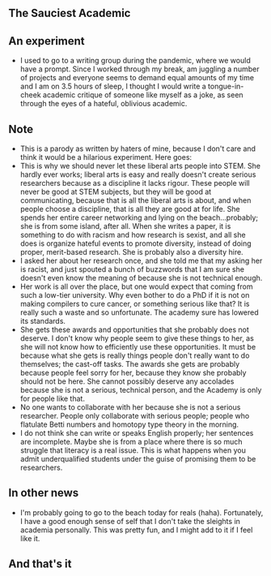 ## The Sauciest Academic

## An experiment
- I used to go to a writing group during the pandemic, where we would have a prompt. Since I worked through my break,
am juggling a number of projects and everyone seems to demand equal amounts of my time and I am on 3.5 hours of sleep,
I thought I would write a tongue-in-cheek academic critique of someone like myself as a joke, as seen through the eyes of
a hateful, oblivious academic.

## Note
 - This is a parody as written by haters of mine, because I don't care and think it would be a  hilarious experiment. Here goes:
 - This is why we should never let these liberal arts people into STEM. She hardly ever works; liberal arts is easy
 and really doesn't create serious researchers because as a discipline it lacks rigour. These people will never be good at STEM subjects, but they will be good at communicating, because that is all the liberal arts is about, and when people choose a discipline, that is all they are good at for life.
She spends her entire career networking and lying on the beach...probably; she is from some island, after all.
When she writes a paper, it is something
to do with racism and how research is sexist, and all she does is organize hateful events to promote diversity, instead of
doing proper, merit-based research. She is probably also a diversity hire.
- I asked her about her research once, and she told me that my asking her is racist, and just spouted a bunch of buzzwords that
I am sure she doesn't even know the meaning of because she is not technical enough.
- Her work is all over the place, but one would expect that coming from such a low-tier university. Why even bother to do
a PhD if it is not on making compilers to cure cancer, or something serious like that? It is really such a waste and so
unfortunate. The academy sure has lowered its standards.
- She gets these awards and opportunities that she probably does not deserve. I don't know why people seem to give these things
to her, as she will not know how to efficiently use these opportunities. It must be because what she gets is really things
people don't really want to do themselves; the cast-off tasks. The awards she gets are probably because people feel sorry for
her, because they know she probably should not be here. She cannot possibly deserve any accolades because she is not a serious,
technical person, and the Academy is only for people like that.
- No one wants to collaborate with her because she is not a serious researcher. People only collaborate with serious people;
people who flatulate Betti numbers and homotopy type theory in the morning.
- I do not think she can write or speaks English properly; her sentences are incomplete. Maybe she is from a place where there
is so much struggle that literacy is a real issue. This is what happens when you admit underqualified students under the guise
of promising them to be researchers.

## In other news
- I'm probably going to go to the beach today for reals (haha). Fortunately,
I have a good enough sense of self that I don't take the sleights in academia personally. This was pretty fun, and I might
add to it if I feel like it.

## And that's it
